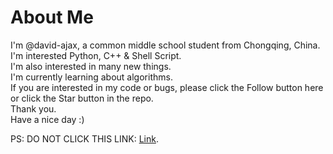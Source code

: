 # About Me
I'm @david-ajax, a common middle school student from Chongqing, China.  
I'm interested Python, C++ & Shell Script.  
I'm also interested in many new things.  
I'm currently learning about algorithms.  
If you are interested in my code or bugs, please click the Follow button here or click the Star button in the repo.  
Thank you.  
Have a nice day :)  

PS: DO NOT CLICK THIS LINK: [Link](https://github.com/david-ajax/david-ajax/blob/main/DONOTREADME.md).
